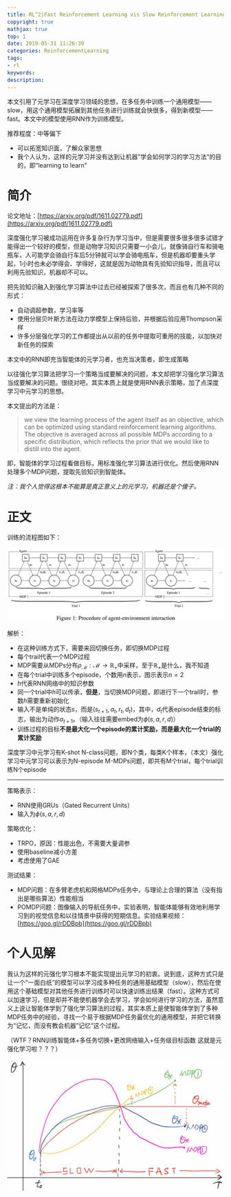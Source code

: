 ```yaml
---
title: RL^2|Fast Reinforcement Learning vis Slow Reinforcement Learning
copyright: true
mathjax: true
top: 1
date: 2019-05-31 11:26:39
categories: ReinforcementLearning
tags:
- rl
keywords:
description:
---
```


本文引用了元学习在深度学习领域的思想，在多任务中训练一个通用模型——slow，用这个通用模型拓展到其他任务进行训练就会快很多，得到新模型——fast。本文中的模型使用RNN作为训练模型。

推荐程度：中等偏下

- 可以拓宽知识面，了解众家思想
- 我个人认为，这样的元学习并没有达到让机器”学会如何学习的学习方法“的目的，即“learning to learn”

<!--more-->

# 简介

论文地址：[https://arxiv.org/pdf/1611.02779.pdf](https://arxiv.org/pdf/1611.02779.pdf)

深度强化学习被成功运用在许多复杂行为学习当中，但是需要很多很多很多试错才能得出一个较好的模型，但是动物学习知识只需要一小会儿，就像骑自行车和骑电瓶车，人可能学会骑自行车后5分钟就可以学会骑电瓶车，但是机器却要重头学起，1小时也未必学得会、学得好，这就是因为动物具有先验知识指导，而且可以利用先验知识，机器却不可以。

把先验知识融入到强化学习算法中过去已经被探索了很多次，而且也有几种不同的形式：

- 自动调超参数，学习率等
- 使用分层贝叶斯方法在动力学模型上保持后验，并根据后验应用Thompson采样
- 许多分层强化学习的工作都提出从以前的任务中提取可重用的技能，以加快对新任务的探索

本文中的RNN即充当智能体的元学习者，也充当决策者，即生成策略

以往强化学习算法把学习一个策略当成要解决的问题，本文却把学习强化学习算法当成要解决的问题。很绕对吧，其实本质上就是使用RNN表示策略，加了点深度学习中元学习的思想。

本文提出的方法是：

>we view the learning process of the agent itself as an objective, which can be optimized using standard reinforcement learning algorithms. The objective is averaged across all possible MDPs according to a specific distribution, which reflects the prior that we would like to distill into the agent.  

即，智能体的学习过程看做目标，用标准强化学习算法进行优化。然后使用RNN处理多个MDP问题，提取先验知识到智能体。

*注：我个人觉得这根本不能算是真正意义上的元学习，机器还是个傻子。*

# 正文

训练的流程图如下：

![](./rl2/meta.png)

解析：

- 在这种训练方式下，需要来回切换任务，即切换MDP过程
- 每个trail代表一个MDP过程
- MDP需要从MDPs分布$\rho_{\mathcal{M}} : \mathcal{M} \rightarrow \mathbb{R}_{+}$中采样，至于$\mathbb{R}_{+}$是什么，我不知道
- 在每个trial中训练多个episode，个数用$n$表示，图示表示$n=2$
- $h$代表RNN网络中的知识参数
- 同一个trial中$h$可以传承，**但是**，当切换MDP问题，即进行下一个trail时，参数$h$需要重新初始化
- 输入不是单纯的状态$s$，而是$\left ( s_{t+1},a_{t},r_{t},d_{t} \right )$，其中，$d_{t}$代表episode结束的标志，输出为动作$a_{t+1}$。（输入往往需要embed为$\phi(s, a, r, d)$）
- 训练过程的目标**不是最大化一个episode的累计奖励，而是最大化一个trial的累计奖励**

深度学习中元学习有K-shot N-class问题，即N个类，每类K个样本，（本文）强化学习中元学习可以表示为N-episode M-MDPs问题，即共有M个trial，每个trial训练N个episode

---

策略表示：

- RNN使用GRUs（Gated Recurrent Units）
- 输入为$\phi(s, a, r, d)$

策略优化：

- TRPO，原因：性能出色，不需要大量调参
- 使用baseline减小方差
- 考虑使用了GAE

测试结果：

- MDP问题：在多臂老虎机和网格MDPs任务中，与理论上合理的算法（没有指出是哪些算法）性能相当
- POMDP问题：图像输入的导航任务中，实验表明，智能体能够有效地利用学习到的视觉信息和以往情景中获得的短期信息。实验结果视频：[https://goo.gl/rDDBpb](https://goo.gl/rDDBpb)

# 个人见解

我认为这样的元强化学习根本不能实现提出元学习的初衷。说到底，这种方式只是让一个“一面白纸”的模型可以学习成多种任务的通用基础模型（slow），然后在使用这个基础模型对其他任务进行训练时可以快速训练出结果（fast）。这种方式可以加速学习，但是却并不能使机器学会去学习，学会如何进行学习的方法，虽然意义上说让智能体学到了强化学习算法的过程，其实本质上是使智能体学到了多种MDP任务中的经验，寻找一个易于根据MDP任务最优化的通用模型，并把它转换为“记忆，而没有教会机器”记忆“这个过程。

（WTF？RNN训练智能体+多任务切换+更改网络输入+任务级目标函数 这就是元强化学习啦？？？）

![](./rl2/meta-rl.png)

